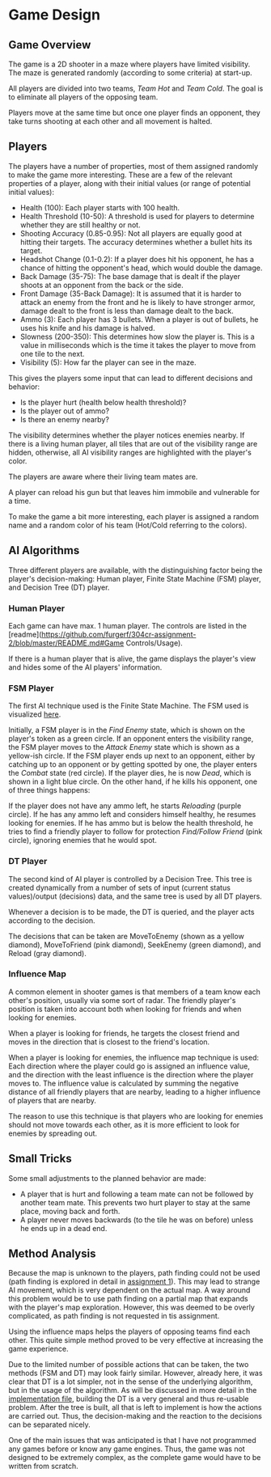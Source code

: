 # Game Design

## Game Overview
The game is a 2D shooter in a maze where players have limited visibility. The maze is generated randomly (according to some criteria) at start-up.

All players are divided into two teams, _Team Hot_ and _Team Cold_. The goal is to eliminate all players of the opposing team.

Players move at the same time but once one player finds an opponent, they take turns shooting at each other and all movement is halted.

## Players
The players have a number of properties, most of them assigned randomly to make the game more interesting. These are a few of the relevant properties of a player, along with their initial values (or range of potential initial values):

-  Health (100): Each player starts with 100 health.
-  Health Threshold (10-50): A threshold is used for players to determine whether they are still healthy or not.
-  Shooting Accuracy (0.85-0.95): Not all players are equally good at hitting their targets. The accuracy determines whether a bullet hits its target.
-  Headshot Change (0.1-0.2): If a player does hit his opponent, he has a chance of hitting the opponent's head, which would double the damage.
-  Back Damage (35-75): The base damage that is dealt if the player shoots at an opponent from the back or the side.
-  Front Damage (35-Back Damage): It is assumed that it is harder to attack an enemy from the front and he is likely to have stronger armor, damage dealt to the front is less than damage dealt to the back.
-  Ammo (3): Each player has 3 bullets. When a player is out of bullets, he uses his knife and his damage is halved.
-  Slowness (200-350): This determines how slow the player is. This is a value in milliseconds which is the time it takes the player to move from one tile to the next.
- Visibility (5): How far the player can see in the maze.

This gives the players some input that can lead to different decisions and behavior:

- Is the player hurt (health below health threshold)?
- Is the player out of ammo?
- Is there an enemy nearby?

The visibility determines whether the player notices enemies nearby. If there is a living human player, all tiles that are out of the visibility range are hidden, otherwise, all AI visibility ranges are highlighted with the player's color.

The players are aware where their living team mates are.

A player can reload his gun but that leaves him immobile and vulnerable for a time.

To make the game a bit more interesting, each player is assigned a random name and a random color of his team (Hot/Cold referring to the colors).

## AI Algorithms
Three different players are available, with the distinguishing factor being the player's decision-making: Human player, Finite State Machine (FSM) player, and Decision Tree (DT) player.

### Human Player
Each game can have max. 1 human player. The controls are listed in the [readme](https://github.com/furgerf/304cr-assignment-2/blob/master/README.md#Game Controls/Usage).

If there is a human player that is alive, the game displays the player's view and hides some of the AI players' information.

### FSM Player
The first AI technique used is the Finite State Machine. The FSM used is visualized [here](https://github.com/furgerf/304cr-assignment-2/blob/master/fsm.png "Finite State Machine").

Initially, a FSM player is in the _Find Enemy_ state, which is shown on the player's token as a green circle. If an opponent enters the visibility range, the FSM player moves to the _Attack Enemy_ state which is shown as a yellow-ish circle. If the FSM
player ends up next to an opponent, either by catching up to an opponent or by getting spotted by one, the player enters the _Combat_ state (red circle). If the player dies, he is now _Dead_, which is shown in a light blue circle. On the other hand, if he kills his opponent, one of three things happens:

If the player does not have any ammo left, he starts _Reloading_ (purple circle). If he has any ammo left and considers himself healthy, he resumes looking for enemies. If he has ammo but is below the health threshold, he tries to find a friendly player to
follow for protection _Find/Follow Friend_ (pink circle), ignoring enemies that he would spot.

### DT Player
The second kind of AI player is controlled by a Decision Tree. This tree is created dynamically from a number of sets of input (current status values)/output (decisions) data, and the same tree is used by all DT players.

Whenever a decision is to be made, the DT is queried, and the player acts according to the decision.

The decisions that can be taken are MoveToEnemy (shown as a yellow diamond), MoveToFriend (pink diamond), SeekEnemy (green diamond), and Reload (gray diamond).

### Influence Map
A common element in shooter games is that members of a team know each other's position, usually via some sort of radar. The friendly player's position is taken into account both when looking for friends and when looking for enemies.

When a player is looking for friends, he targets the closest friend and moves in the direction that is closest to the friend's location.

When a player is looking for enemies, the influence map technique is used: Each direction where the player could go is assigned an influence value, and the direction with the least influence is the direction where the player moves to. The influence value
is calculated by summing the negative distance of all friendly players that are nearby, leading to a higher influence of players that are nearby.

The reason to use this technique is that players who are looking for enemies should not move towards each other, as it is more efficient to look for enemies by spreading out.

## Small Tricks
Some small adjustments to the planned behavior are made:

- A player that is hurt and following a team mate can not be followed by another team mate. This prevents two hurt player to stay at the same place, moving back and forth.
- A player never moves backwards (to the tile he was on before) unless he ends up in a dead end.

## Method Analysis
Because the map is unknown to the players, path finding could not be used (path finding is explored in detail in [assignment 1](https://github.com/furgerf/304cr-assignment-1)). This may lead to strange AI movement, which is very dependent on the actual
map. A way around this problem would be to use path finding on a partial map that expands with the player's map exploration. However, this was deemed to be overly complicated, as path finding is not requested in tis assignment.

Using the influence maps helps the players of opposing teams find each other. This quite simple method proved to be very effective at increasing the game experience.

Due to the limited number of possible actions that can be taken, the two methods (FSM and DT) may look fairly similar. However, already here, it was clear that DT is a lot simpler, not in the sense of the underlying algorithm, but in the usage of the
algorithm. As will be discussed in more detail in the [implementation file](https://github.com/furgerf/304cr-assignment-2/blob/master/IMPLEMENTATION.md), building the DT is a very general and thus re-usable problem. After the tree is built, all that is
left to implement is how the actions are carried out. Thus, the decision-making and the reaction to the decisions can be separated nicely.

One of the main issues that was anticipated is that I have not programmed any games before or know any game engines. Thus, the game was not designed to be extremely complex, as the complete game would have to be written from scratch.

